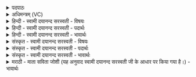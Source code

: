 <details><summary>पदपाठः</summary>

हिर॑ण्यशृङ्ग॒ इति॒ हिर॑ण्यऽशृङ्गः। अयः॑। अ॒स्य॒। पादाः॑। मनो॑जवा॒ इति॒ मनः॑ऽजवाः। अव॑रः। इन्द्रः॑। आ॒सी॒त्। दे॒वाः। इत्। अ॒स्य॒। ह॒वि॒रद्य॒मिति॑ हविः॒ऽअद्य॑म्। आ॒य॒न्। यः। अर्व॑न्तम्। प्र॒थ॒मः। अ॒ध्यति॑ष्ठदित्यधि॒ऽअति॑ष्ठत्। २०।
</details>

<details><summary>अधिमन्त्रम् (VC)</summary>

- अग्निर्देवता
- भार्गवो जमदग्निर्ऋषिः
- निचृत्त्रिष्टुप्
- धैवतः
</details>

<details><summary>हिन्दी - स्वामी दयानन्द सरस्वती - विषयः</summary>

मनुष्यों को अग्न्यादि पदार्थों के गुण ज्ञान से क्या सिद्ध करना चाहिए, इस विषय को अगले मन्त्र में कहा है ॥
</details>

<details><summary>हिन्दी - स्वामी दयानन्द सरस्वती - पदार्थः</summary>

पदार्थान्वयभाषाः -  हे मनुष्यो ! (यः) जो (अवरः) नवीन (हिरण्यशृङ्गः) शृङ्ग के तुल्य जिस के तेज हैं, वह (इन्द्रः) उत्तम ऐश्वर्यवाला बिजुली के समान सभापति (आसीत्) होवे जो (प्रथमः) पहिला (अर्वन्तम्) घोड़े के तुल्य मार्ग को प्राप्त होते हुए अग्नि तथा (अयः) सुवर्ण का (अध्यतिष्ठत्) अधिष्ठाता अर्थात् अग्निप्रयुक्त यान पर बैठ के चलानेवाली होवे राजा (अस्य) इसके (पादाः) पग (मनोजवाः) मन के तुल्य वेगवाले हों अर्थात् पग का चलना काम विमानादि से लेवे (देवाः) विद्वान् सभासद् लोग (अस्य) इस राजा के (हविरद्यम्) देने और भोजन करने योग्य अन्न को (इत्, आयन्) ही प्राप्त होवें, उसको तुम लोग जानो ॥२० ॥
</details>

<details><summary>हिन्दी - स्वामी दयानन्द सरस्वती - भावार्थः</summary>

भावार्थभाषाः -  जो मनुष्य अग्न्यादि पदार्थों के गुण कर्म स्वभावों को यथावत् जानें, वे बहुत अद्भुत कार्य्यों को सिद्ध कर सकें, जो प्रीति से राजकार्य्यों को सिद्ध करें, वे सत्कार को और जो नष्ट करें, वे दण्ड को अवश्य प्राप्त होवें ॥२० ॥
</details>

<details><summary>संस्कृत - स्वामी दयानन्द सरस्वती - विषयः</summary>

मनुष्यैरग्न्यादिपदार्थगुणविज्ञानेन किं साध्यमित्याह ॥
</details>

<details><summary>संस्कृत - स्वामी दयानन्द सरस्वती - पदार्थः</summary>

पदार्थान्वयभाषाः -  हे मनुष्याः ! योऽवरो हिरण्यशृङ्ग इन्द्र आसीद् यः प्रथमोऽर्वन्तमयश्चाभ्यतिष्ठदस्य पादा मनोजवाः स्युर्देवा अस्य हविरद्यमिदायन् तं यूयमाश्रयत ॥२० ॥
</details>

<details><summary>संस्कृत - स्वामी दयानन्द सरस्वती - भावार्थः</summary>

भावार्थभाषाः -  ये मनुष्या अग्न्यादिपदार्थानां गुणकर्मस्वभावान् यथावञ्जानीयुस्ते बहून्यद्भुतानि कार्याणि साद्धुं शक्नुयुः। ये प्रीत्या राजकार्याणि प्राप्नुयुस्ते सत्कारं ये नाशयेयुस्ते दण्डं चावश्यं प्राप्नुयुः ॥२० ॥
</details>

<details><summary>मराठी - माता सविता जोशी (यह अनुवाद स्वामी दयानन्द सरस्वती जी के आधार पर किया गया है।) - भावार्थः</summary>

भावार्थभाषाः -  जी माणसे अग्नी वगैरे पदार्थांचे गुण, कर्म, स्वभाव जाणतात, ती अद्भुत कार्य करू शकतात. जी माणसे प्रेमाने राज्यकार्य करतात ती सत्कारास पात्र ठरतात व त्यात जी बाधा आणतात ती दंडास पात्र ठरतात.
</details>
